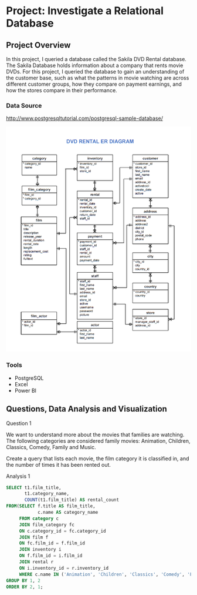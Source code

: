 # Project: Investigate a Relational Database

## Project Overview
In this project, I queried a database called the Sakila DVD Rental database. The Sakila Database holds information about a company that rents movie DVDs. For this project, I queried the database to gain an understanding of the customer base, such as what the patterns in movie watching are across different customer groups, how they compare on payment earnings, and how the stores compare in their performance.

### Data Source
[](http://www.postgresqltutorial.com/postgresql-sample-database/)http://www.postgresqltutorial.com/postgresql-sample-database/

![ERD](/assets/img/dvd-rental-erd-2.png)

### Tools
- PostgreSQL
- Excel
- Power BI

## Questions, Data Analysis and Visualization

Question 1

We want to understand more about the movies that families are watching. The following categories are considered family movies: Animation, Children, Classics, Comedy, Family and Music.

Create a query that lists each movie, the film category it is classified in, and the number of times it has been rented out.

Analysis 1

```sql
SELECT t1.film_title, 
       t1.category_name, 
       COUNT(t1.film_title) AS rental_count
FROM(SELECT f.title AS film_title, 
            c.name AS category_name
     FROM category c
     JOIN film_category fc
     ON c.category_id = fc.category_id
     JOIN film f
     ON fc.film_id = f.film_id
     JOIN inventory i
     ON f.film_id = i.film_id
     JOIN rental r
     ON i.inventory_id = r.inventory_id
     WHERE c.name IN ('Animation', 'Children', 'Classics', 'Comedy', 'Family', 'Music')) t1
GROUP BY 1, 2
ORDER BY 2, 1;
```

